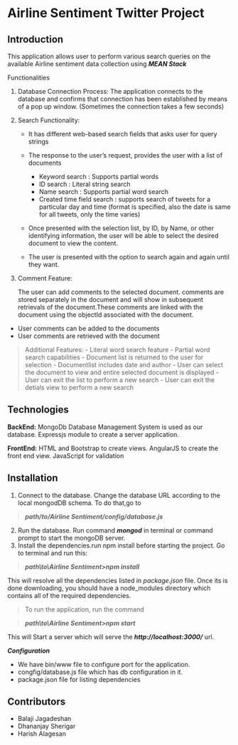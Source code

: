 Airline Sentiment Twitter Project
=================================

Introduction
------------


This application allows user to perform various search queries on the available Airline sentiment data collection  using ***MEAN Stack***

Functionalities

 1. Database Connection Process:
  The application connects to the database and confirms that connection has been established by means of a pop up window. (Sometimes the connection takes a few seconds)
 2. Search Functionality:

	- It has different web-based search fields that asks user for query strings
	- The response to the user’s request, provides the user with a list of documents
	  - Keyword search : Supports partial words
      - ID search : Literal string search
      - Name search : Supports partial word search
      - Created time field search : supports search of tweets for a particular day and time (format is specified, also the date is same for all tweets, only the time varies)
      
	- Once presented with the selection list, by ID, by Name, or other identifying information, the user will be able to select the desired document to view the content.
	- The user is presented with the option to search again and again until they want.
 
 3. Comment Feature:

	The user can add comments to the selected document. comments are stored separately in the document and will show in subsequent retrievals of the document.These comments are linked with the document using the objectId associated with the document.
	
 - User comments can be added to the documents
 - User comments are retrieved with the document

>Additional Features:
	- Literal word search feature
	- Partial word search capabilities
	- Document list is returned to the user for selection
	- Documentlist includes date and author
	- User can select the document to view and entire selected document is displayed
	- User can exit the list to perform a new search
	- User can exit the detials view to perform a new search

Technologies
------------
**BackEnd:** 
MongoDb Database Management System is used as our database.
Expressjs module to create a server application.

**FrontEnd:**
HTML and Bootstrap to create views.
AngularJS to create the front end view.
JavaScript for validation


Installation
----------------

 1. Connect to the database. Change the database URL according to the local mongodDB schema.
To do that,go to 
>***path/to/Airline Sentiment/config/database.js*** 
 
 2. Run the database. Run command ***mongod*** in terminal or command prompt to start the mongoDB server.
 3. Install the dependencies.run npm install before starting the project. Go to terminal and run this:

>***path\to\Airline Sentiment>npm install***

This will resolve all the dependencies listed in *package.json* file. Once its is done downloading, you should have a node_modules directory which contains all of the required dependencies.

 > To run the application, run the command

>***path\to\Airline Sentiment>npm start***

This will Start a server which will serve the ***http://localhost:3000/*** url.
 

***Configuration***
* We have bin/www file to configure port for the application.
* congfig/database.js file which has db configuration in it.
* package.json file for listing dependencies

Contributors
------------
* Balaji Jagadeshan
* Dhananjay Sherigar
* Harish Alagesan

